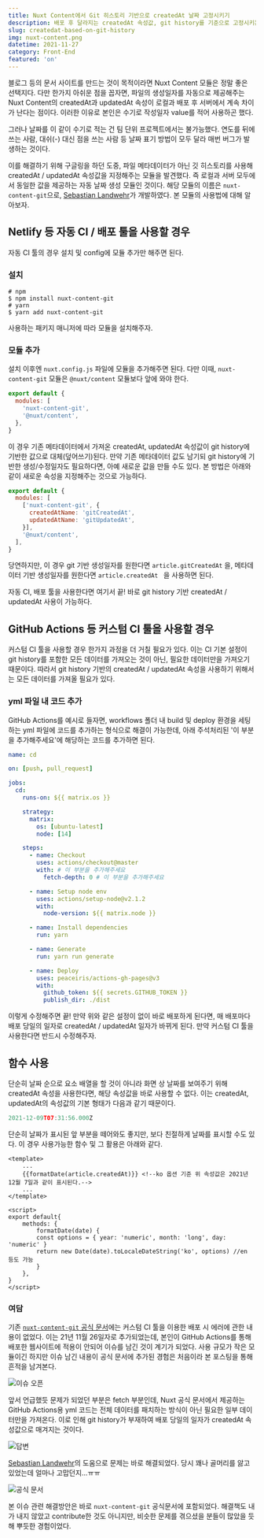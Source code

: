 ```yaml
---
title: Nuxt Content에서 Git 히스토리 기반으로 createdAt 날짜 고정시키기
description: 배포 후 달라지는 createdAt 속성값, git history를 기준으로 고정시키는 법에 대해 알아보자.
slug: createdat-based-on-git-history
img: nuxt-content.png
datetime: 2021-11-27
category: Front-End
featured: 'on'
---
```



블로그 등의 문서 사이트를 만드는 것이 목적이라면 Nuxt Content 모듈은 정말 좋은 선택지다. 다만 한가지 아쉬운 점을 꼽자면, 파일의 생성일자를 자동으로 제공해주는 Nuxt Content의 createdAt과 updatedAt 속성이 로컬과 배포 후 서버에서 계속 차이가 난다는 점이다. 이러한 이유로 본인은 수기로 작성일자 value를 적어 사용하곤 했다. 

그러나 날짜를 이 같이 수기로 적는 건 팀 단위 프로젝트에서는 불가능했다. 연도를 뒤에 쓰는 사람, 대쉬(-) 대신 점을 쓰는 사람 등 날짜 표기 방법이 모두 달라 매번 버그가 발생하는 것이다.

이를 해결하기 위해 구글링을 하던 도중, 파일 메타데이터가 아닌 깃 히스토리를 사용해 createdAt / updatedAt 속성값을 지정해주는 모듈을 발견했다. 즉 로컬과 서버 모두에서 동일한 값을 제공하는 자동 날짜 생성 모듈인 것이다. 해당 모듈의 이름은 `nuxt-content-git`으로, [Sebastian Landwehr](https://github.com/dword-design)가 개발하였다. 본 모듈의 사용법에 대해 알아보자.

## Netlify 등 자동 CI / 배포 툴을 사용할 경우

자동 CI 툴의 경우 설치 및 config에 모듈 추가만 해주면 된다.

### 설치

```shell
# npm
$ npm install nuxt-content-git
# yarn
$ yarn add nuxt-content-git
```

사용하는 패키지 매니저에 따라 모듈을 설치해주자.

### 모듈 추가

설치 이후엔 `nuxt.config.js`  파일에 모듈을 추가해주면 된다. 다만 이때, `nuxt-content-git`  모듈은  `@nuxt/content`  모듈보다 앞에 와야 한다.

```javascript
export default {
  modules: [
    'nuxt-content-git',
    '@nuxt/content',
  },
}
```

이 경우 기존 메타데이터에서 가져온 createdAt, updatedAt 속성값이 git history에 기반한 값으로 대체(덮어쓰기)된다. 만약 기존 메타데이터 값도 남기되 git history에 기반한 생성/수정일자도 필요하다면, 아예 새로운 값을 만들 수도 있다. 본 방법은 아래와 같이 새로운 속성을 지정해주는 것으로 가능하다. 

```javascript
export default {
  modules: [
    ['nuxt-content-git', {
      createdAtName: 'gitCreatedAt',
      updatedAtName: 'gitUpdatedAt',
    }],
    '@nuxt/content',
  ],
}
```

당연하지만, 이 경우 git 기반 생성일자를 원한다면 `article.gitCreatedAt` 을, 메타데이터 기반 생성일자를 원한다면 `article.createdAt ` 을 사용하면 된다.

자동 CI, 배포 툴을 사용한다면 여기서 끝! 바로 git history 기반 createdAt / updatedAt 사용이 가능하다.

## GitHub Actions 등 커스텀 CI 툴을 사용할 경우

커스텀 CI 툴을 사용할 경우 한가지 과정을 더 거칠 필요가 있다. 이는 CI 기본 설정이 git history를 포함한 모든 데이터를 가져오는 것이 아닌, 필요한 데이터만을 가져오기 때문이다. 따라서 git history 기반의 createdAt / updatedAt 속성을 사용하기 위해서는 모든 데이터를 가져올 필요가 있다.

### yml 파일 내 코드 추가

GitHub Actions를 예시로 들자면, workflows 폴더 내 build 및 deploy 환경을 세팅하는 yml 파일에 코드를 추가하는 형식으로 해결이 가능한데, 아래 주석처리된 '이 부분을 추가해주세요'에 해당하는 코드를 추가하면 된다.

```yaml
name: cd

on: [push, pull_request]

jobs:
  cd:
    runs-on: ${{ matrix.os }}

    strategy:
      matrix:
        os: [ubuntu-latest]
        node: [14]

    steps:
      - name: Checkout
        uses: actions/checkout@master
        with: # 이 부분을 추가해주세요
          fetch-depth: 0 # 이 부분을 추가해주세요

      - name: Setup node env
        uses: actions/setup-node@v2.1.2
        with:
          node-version: ${{ matrix.node }}

      - name: Install dependencies
        run: yarn

      - name: Generate
        run: yarn run generate

      - name: Deploy
        uses: peaceiris/actions-gh-pages@v3
        with:
          github_token: ${{ secrets.GITHUB_TOKEN }}
          publish_dir: ./dist
```

이렇게 수정해주면 끝! 만약 위와 같은 설정이 없이 바로 배포하게 된다면, 매 배포마다 배포 당일의 일자로 createdAt / updatedAt 일자가 바뀌게 된다. 만약 커스텀 CI 툴을 사용한다면 반드시 수정해주자.

## 함수 사용

단순히 날짜 순으로 요소 배열을 할 것이 아니라 화면 상 날짜를 보여주기 위해 createdAt 속성을 사용한다면, 해당 속성값을 바로 사용할 수 없다. 이는 createdAt, updatedAt의 속성값의 기본 형태가 다음과 같기 때문이다.

```javascript
2021-12-09T07:31:56.000Z
```

단순히 날짜가 표시된 앞 부분을 떼어와도 좋지만, 보다 친절하게 날짜를 표시할 수도 있다. 이 경우 사용가능한 함수 및 그 활용은 아래와 같다.

```vue
<template>
	...
	{{formatDate(article.createdAt)}} <!--ko 옵션 기준 위 속성값은 2021년 12월 7일과 같이 표시된다.-->
	...
</template>

<script>
export default{
    methods: {
        formatDate(date) {
        const options = { year: 'numeric', month: 'long', day: 'numeric' }
        return new Date(date).toLocaleDateString('ko', options) //en 등도 가능
        }
    },
}
</script>
```



### 여담

기존 [`nuxt-content-git` 공식 문서](https://github.com/dword-design/nuxt-content-git)에는 커스텀 CI 툴을 이용한 배포 시 에러에 관한 내용이 없었다. 이는 21년 11월 26일자로 추가되었는데, 본인이 GitHub Actions를 통해 배포한 웹사이트에 적용이 안되어 이슈를 남긴 것이 계기가 되었다. 사용 규모가 작은 모듈이긴 하지만 이슈 남긴 내용이 공식 문서에 추가된 경험은 처음이라 본 포스팅을 통해 흔적을 남겨본다.

![이슈 오픈](/createdat-based-on-git-history/01.png)

앞서 언급했듯 문제가 되었던 부분은 fetch 부분인데, Nuxt 공식 문서에서 제공하는 GitHub Actions용 yml 코드는 전체 데이터를 패치하는 방식이 아닌 필요한 일부 데이터만을 가져온다. 이로 인해 git history가 부재하여 배포 당일의 일자가 createdAt 속성값으로 매겨지는 것이다.

![답변](/createdat-based-on-git-history/02.png)

[Sebastian Landwehr](https://github.com/dword-design)의 도움으로 문제는 바로 해결되었다. 당시 꽤나 골머리를 앓고 있었는데 얼마나 고맙던지...ㅠㅠ

![공식 문서](/createdat-based-on-git-history/03.png)

본 이슈 관련 해결방안은 바로 `nuxt-content-git`  공식문서에 포함되었다. 해결책도 내가 내지 않았고 contribute한 것도 아니지만, 비슷한 문제를 겪으셨을 분들이 많았을 듯해 뿌듯한 경험이었다.